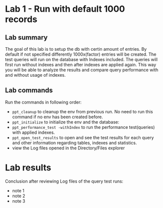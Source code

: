 # Lab 1 - Run with default 1000 records

## Lab summary
The goal of this lab is to setup the db with certin amount of entries. By default
if not specified differently 1000x(factor) entries will be created. The test queries
will run on the database with Indexes included. The queries will first run without indexes 
and then after indexes are applied again. This way you will be able to analyze the results
and compare query performance with and without usage of indexes.
## Lab commands
Run the commands in following order:

- `ppt_cleanup` to cleanup the env from previous run. No need to run this command if no env has been created before. 
- `ppt_initialize` to initialize the env and the database: 
- `ppt_performance_test -withIndex` to run the performance test(queries) with applied indexes.
- `ppt_open_test_results` to open and see the test results for each query and other information
regarding tables, indexes and statistics.
- view the Log files opened in the Directory/Files explorer

# Lab results
Conclusion after reviewing Log files of the query test runs:
- note 1
- note 2
- note 3